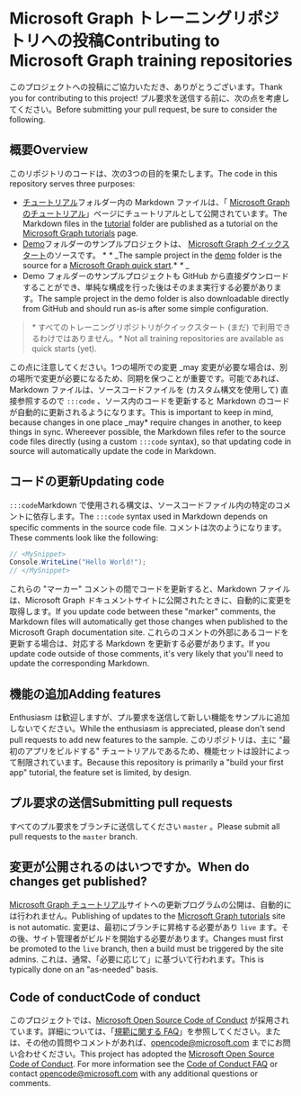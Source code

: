 # <a name="contributing-to-microsoft-graph-training-repositories"></a><span data-ttu-id="b2554-101">Microsoft Graph トレーニングリポジトリへの投稿</span><span class="sxs-lookup"><span data-stu-id="b2554-101">Contributing to Microsoft Graph training repositories</span></span>

<span data-ttu-id="b2554-102">このプロジェクトへの投稿にご協力いただき、ありがとうございます。</span><span class="sxs-lookup"><span data-stu-id="b2554-102">Thank you for contributing to this project!</span></span> <span data-ttu-id="b2554-103">プル要求を送信する前に、次の点を考慮してください。</span><span class="sxs-lookup"><span data-stu-id="b2554-103">Before submitting your pull request, be sure to consider the following.</span></span>

## <a name="overview"></a><span data-ttu-id="b2554-104">概要</span><span class="sxs-lookup"><span data-stu-id="b2554-104">Overview</span></span>

<span data-ttu-id="b2554-105">このリポジトリのコードは、次の3つの目的を果たします。</span><span class="sxs-lookup"><span data-stu-id="b2554-105">The code in this repository serves three purposes:</span></span>

- <span data-ttu-id="b2554-106">[チュートリアル](/tutorial)フォルダー内の Markdown ファイルは、「 [Microsoft Graph のチュートリアル](https://docs.microsoft.com/graph/tutorials)」ページにチュートリアルとして公開されています。</span><span class="sxs-lookup"><span data-stu-id="b2554-106">The Markdown files in the [tutorial](/tutorial) folder are published as a tutorial on the [Microsoft Graph tutorials](https://docs.microsoft.com/graph/tutorials) page.</span></span>
- <span data-ttu-id="b2554-107">[Demo](/demo)フォルダーのサンプルプロジェクトは、 [Microsoft Graph クイックスタート](https://developer.microsoft.com/graph/quick-start)のソースです。 \* *\** _</span><span class="sxs-lookup"><span data-stu-id="b2554-107">The sample project in the [demo](/demo) folder is the source for a [Microsoft Graph quick start](https://developer.microsoft.com/graph/quick-start).\* *\** _</span></span>
- <span data-ttu-id="b2554-108">Demo フォルダーのサンプルプロジェクトも GitHub から直接ダウンロードすることができ、単純な構成を行った後はそのまま実行する必要があります。</span><span class="sxs-lookup"><span data-stu-id="b2554-108">The sample project in the demo folder is also downloadable directly from GitHub and should run as-is after some simple configuration.</span></span>

> <span data-ttu-id="b2554-109">_*\**_ すべてのトレーニングリポジトリがクイックスタート (まだ) で利用できるわけではありません。</span><span class="sxs-lookup"><span data-stu-id="b2554-109">_*\**_ Not all training repositories are available as quick starts (yet).</span></span>

<span data-ttu-id="b2554-110">この点に注意してください。1つの場所での変更 _may 変更が必要な場合は、別の場所で変更が必要になるため、同期を保つことが重要です。可能であれば、Markdown ファイルは、ソースコードファイルを (カスタム構文を使用して) 直接参照するので `:::code` 、ソース内のコードを更新すると Markdown のコードが自動的に更新されるようになります。</span><span class="sxs-lookup"><span data-stu-id="b2554-110">This is important to keep in mind, because changes in one place _may\* require changes in another, to keep things in sync. Whereever possible, the Markdown files refer to the source code files directly (using a custom `:::code` syntax), so that updating code in source will automatically update the code in Markdown.</span></span>

## <a name="updating-code"></a><span data-ttu-id="b2554-111">コードの更新</span><span class="sxs-lookup"><span data-stu-id="b2554-111">Updating code</span></span>

<span data-ttu-id="b2554-112">`:::code`Markdown で使用される構文は、ソースコードファイル内の特定のコメントに依存します。</span><span class="sxs-lookup"><span data-stu-id="b2554-112">The `:::code` syntax used in Markdown depends on specific comments in the source code file.</span></span> <span data-ttu-id="b2554-113">コメントは次のようになります。</span><span class="sxs-lookup"><span data-stu-id="b2554-113">These comments look like the following:</span></span>

```csharp
// <MySnippet>
Console.WriteLine("Hello World!");
// </MySnippet>
```

<span data-ttu-id="b2554-114">これらの "マーカー" コメントの間でコードを更新すると、Markdown ファイルは、Microsoft Graph ドキュメントサイトに公開されたときに、自動的に変更を取得します。</span><span class="sxs-lookup"><span data-stu-id="b2554-114">If you update code between these "marker" comments, the Markdown files will automatically get those changes when published to the Microsoft Graph documentation site.</span></span> <span data-ttu-id="b2554-115">これらのコメントの外部にあるコードを更新する場合は、対応する Markdown を更新する必要があります。</span><span class="sxs-lookup"><span data-stu-id="b2554-115">If you update code outside of those comments, it's very likely that you'll need to update the corresponding Markdown.</span></span>

## <a name="adding-features"></a><span data-ttu-id="b2554-116">機能の追加</span><span class="sxs-lookup"><span data-stu-id="b2554-116">Adding features</span></span>

<span data-ttu-id="b2554-117">Enthusiasm は歓迎しますが、プル要求を送信して新しい機能をサンプルに追加しないでください。</span><span class="sxs-lookup"><span data-stu-id="b2554-117">While the enthusiasm is appreciated, please don't send pull requests to add new features to the sample.</span></span> <span data-ttu-id="b2554-118">このリポジトリは、主に "最初のアプリをビルドする" チュートリアルであるため、機能セットは設計によって制限されています。</span><span class="sxs-lookup"><span data-stu-id="b2554-118">Because this repository is primarily a "build your first app" tutorial, the feature set is limited, by design.</span></span>

## <a name="submitting-pull-requests"></a><span data-ttu-id="b2554-119">プル要求の送信</span><span class="sxs-lookup"><span data-stu-id="b2554-119">Submitting pull requests</span></span>

<span data-ttu-id="b2554-120">すべてのプル要求をブランチに送信してください `master` 。</span><span class="sxs-lookup"><span data-stu-id="b2554-120">Please submit all pull requests to the `master` branch.</span></span>

<!-- markdownlint-disable MD026 -->
## <a name="when-do-changes-get-published"></a><span data-ttu-id="b2554-121">変更が公開されるのはいつですか。</span><span class="sxs-lookup"><span data-stu-id="b2554-121">When do changes get published?</span></span>

<span data-ttu-id="b2554-122">[Microsoft Graph チュートリアル](https://docs.microsoft.com/graph/tutorials)サイトへの更新プログラムの公開は、自動的には行われません。</span><span class="sxs-lookup"><span data-stu-id="b2554-122">Publishing of updates to the [Microsoft Graph tutorials](https://docs.microsoft.com/graph/tutorials) site is not automatic.</span></span> <span data-ttu-id="b2554-123">変更は、最初にブランチに昇格する必要があり `live` ます。その後、サイト管理者がビルドを開始する必要があります。</span><span class="sxs-lookup"><span data-stu-id="b2554-123">Changes must first be promoted to the `live` branch, then a build must be triggered by the site admins.</span></span> <span data-ttu-id="b2554-124">これは、通常、「必要に応じて」に基づいて行われます。</span><span class="sxs-lookup"><span data-stu-id="b2554-124">This is typically done on an "as-needed" basis.</span></span>

## <a name="code-of-conduct"></a><span data-ttu-id="b2554-125">Code of conduct</span><span class="sxs-lookup"><span data-stu-id="b2554-125">Code of conduct</span></span>

<span data-ttu-id="b2554-p106">このプロジェクトでは、[Microsoft Open Source Code of Conduct](https://opensource.microsoft.com/codeofconduct/) が採用されています。詳細については、「[規範に関する FAQ](https://opensource.microsoft.com/codeofconduct/faq/)」を参照してください。または、その他の質問やコメントがあれば、[opencode@microsoft.com](mailto:opencode@microsoft.com) までにお問い合わせください。</span><span class="sxs-lookup"><span data-stu-id="b2554-p106">This project has adopted the [Microsoft Open Source Code of Conduct](https://opensource.microsoft.com/codeofconduct/). For more information see the [Code of Conduct FAQ](https://opensource.microsoft.com/codeofconduct/faq/) or contact [opencode@microsoft.com](mailto:opencode@microsoft.com) with any additional questions or comments.</span></span>
